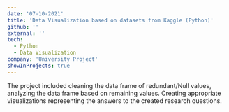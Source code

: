 ```yaml
---
date: '07-10-2021'
title: 'Data Visualization based on datasets from Kaggle (Python)'
github: ''
external: ''
tech:
  - Python
  - Data Visualization
company: 'University Project'
showInProjects: true
---
```


The project included cleaning the data frame of redundant/Null values, analyzing the data frame based on remaining values. Creating appropriate visualizations representing the answers to the created research questions.
